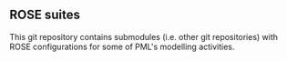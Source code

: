 ROSE suites
-----------

This git repository contains submodules (i.e. other git repositories) with ROSE configurations for some of PML's
modelling activities.
